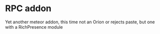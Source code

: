 # RPC addon

Yet another meteor addon, this time not an Orion or rejects paste, but one with a RichPresence module
